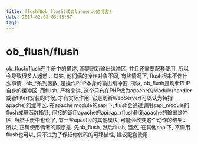 ```yaml
---
title: flush和ob_flush(转自laruence的博客)
date: 2017-02-08 03:18:57
tags:
---
```

# ob_flush/flush

ob_flush/flush在手册中的描述, 都是刷新输出缓冲区, 并且还需要配套使用, 所以会导致很多人迷惑…
其实, 他们俩的操作对象不同, 有些情况下, flush根本不做什么事情..
ob_*系列函数, 是操作PHP本身的输出缓冲区.
所以, ob_flush是刷新PHP自身的缓冲区.
而flush, 严格来讲, 这个只有在PHP做为apache的Module(handler或者filter)安装的时候, 才有实际作用. 它是刷新WebServer(可以认为特指apache)的缓冲区.
在apache module的sapi下, flush会通过调用sapi_module的flush成员函数指针, 间接的调用apache的api: ap_rflush刷新apache的输出缓冲区, 当然手册中也说了, 有一些apache的其他模块, 可能会改变这个动作的结果..
所以, 正确使用俩者的顺序是. 先ob_flush, 然后flush,
当然, 在其他sapi下, 不调用flush也可以, 只不过为了保证你代码的可移植性, 建议配套使用.